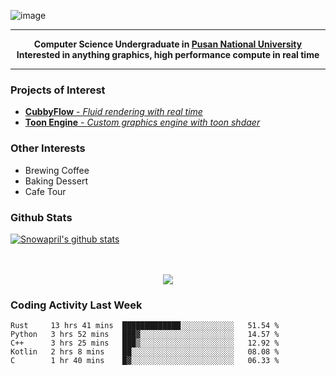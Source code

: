 ![image](https://user-images.githubusercontent.com/24654975/122706556-2ce28400-d293-11eb-86ee-22b9ba640f2b.png)


---

<p align="center">
  <strong>
    Computer Science Undergraduate in <a href="https://pusan.ac.kr/">Pusan National University</a>
    <br>
    Interested in anything graphics, high performance compute in real time
  </strong>
</p>

---

### Projects of Interest

* [**CubbyFlow** - *Fluid rendering with real time*](https://github.com/utilforever/CubbyFlow)
* [**Toon Engine** - *Custom graphics engine with toon shdaer*](https://github.com/Snowapril/ToonEngine)

### Other Interests

* Brewing Coffee
* Baking Dessert 
* Cafe Tour

### Github Stats
 
[![Snowapril's github stats](https://github-readme-stats.vercel.app/api?username=Snowapril&hide_title=true&hide_border=true&show_icons=true&include_all_commits=true&count_private=true)](https://github.com/Snowapril)

<p align="center">
    <br><br>
    <a href="https://snowapril.github.io"><img src="https://img.shields.io/badge/website-snowapril.github.io-red?style=for-the-badge"></a>
</p>

### Coding Activity Last Week

<!--START_SECTION:waka-->
```text
Rust     13 hrs 41 mins  █████████████░░░░░░░░░░░░   51.54 % 
Python   3 hrs 52 mins   ███▓░░░░░░░░░░░░░░░░░░░░░   14.57 % 
C++      3 hrs 25 mins   ███▒░░░░░░░░░░░░░░░░░░░░░   12.92 % 
Kotlin   2 hrs 8 mins    ██░░░░░░░░░░░░░░░░░░░░░░░   08.08 % 
C        1 hr 40 mins    █▓░░░░░░░░░░░░░░░░░░░░░░░   06.33 % 
```
<!--END_SECTION:waka-->
